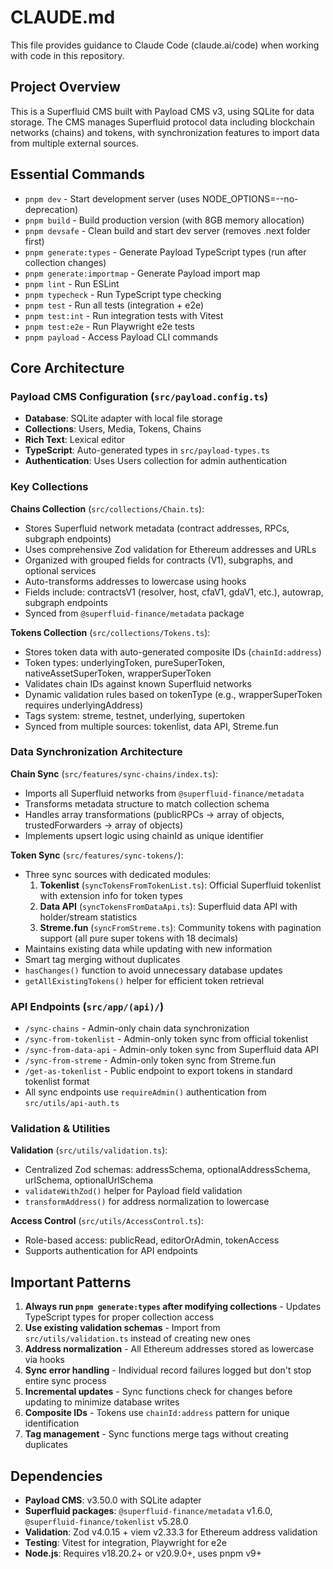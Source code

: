 # CLAUDE.md

This file provides guidance to Claude Code (claude.ai/code) when working with code in this repository.

## Project Overview

This is a Superfluid CMS built with Payload CMS v3, using SQLite for data storage. The CMS manages Superfluid protocol data including blockchain networks (chains) and tokens, with synchronization features to import data from multiple external sources.

## Essential Commands

- `pnpm dev` - Start development server (uses NODE_OPTIONS=--no-deprecation)
- `pnpm build` - Build production version (with 8GB memory allocation)
- `pnpm devsafe` - Clean build and start dev server (removes .next folder first)
- `pnpm generate:types` - Generate Payload TypeScript types (run after collection changes)
- `pnpm generate:importmap` - Generate Payload import map
- `pnpm lint` - Run ESLint
- `pnpm typecheck` - Run TypeScript type checking
- `pnpm test` - Run all tests (integration + e2e)
- `pnpm test:int` - Run integration tests with Vitest
- `pnpm test:e2e` - Run Playwright e2e tests
- `pnpm payload` - Access Payload CLI commands

## Core Architecture

### Payload CMS Configuration (`src/payload.config.ts`)
- **Database**: SQLite adapter with local file storage
- **Collections**: Users, Media, Tokens, Chains
- **Rich Text**: Lexical editor
- **TypeScript**: Auto-generated types in `src/payload-types.ts`
- **Authentication**: Uses Users collection for admin authentication

### Key Collections

**Chains Collection** (`src/collections/Chain.ts`):
- Stores Superfluid network metadata (contract addresses, RPCs, subgraph endpoints)
- Uses comprehensive Zod validation for Ethereum addresses and URLs
- Organized with grouped fields for contracts (V1), subgraphs, and optional services
- Auto-transforms addresses to lowercase using hooks
- Fields include: contractsV1 (resolver, host, cfaV1, gdaV1, etc.), autowrap, subgraph endpoints
- Synced from `@superfluid-finance/metadata` package

**Tokens Collection** (`src/collections/Tokens.ts`):
- Stores token data with auto-generated composite IDs (`chainId:address`)
- Token types: underlyingToken, pureSuperToken, nativeAssetSuperToken, wrapperSuperToken
- Validates chain IDs against known Superfluid networks
- Dynamic validation rules based on tokenType (e.g., wrapperSuperToken requires underlyingAddress)
- Tags system: streme, testnet, underlying, supertoken
- Synced from multiple sources: tokenlist, data API, Streme.fun

### Data Synchronization Architecture

**Chain Sync** (`src/features/sync-chains/index.ts`):
- Imports all Superfluid networks from `@superfluid-finance/metadata`
- Transforms metadata structure to match collection schema
- Handles array transformations (publicRPCs → array of objects, trustedForwarders → array of objects)
- Implements upsert logic using chainId as unique identifier

**Token Sync** (`src/features/sync-tokens/`):
- Three sync sources with dedicated modules:
  1. **Tokenlist** (`syncTokensFromTokenList.ts`): Official Superfluid tokenlist with extension info for token types
  2. **Data API** (`syncTokensFromDataApi.ts`): Superfluid data API with holder/stream statistics
  3. **Streme.fun** (`syncFromStreme.ts`): Community tokens with pagination support (all pure super tokens with 18 decimals)
- Maintains existing data while updating with new information
- Smart tag merging without duplicates
- `hasChanges()` function to avoid unnecessary database updates
- `getAllExistingTokens()` helper for efficient token retrieval

### API Endpoints (`src/app/(api)/`)
- `/sync-chains` - Admin-only chain data synchronization
- `/sync-from-tokenlist` - Admin-only token sync from official tokenlist
- `/sync-from-data-api` - Admin-only token sync from Superfluid data API
- `/sync-from-streme` - Admin-only token sync from Streme.fun
- `/get-as-tokenlist` - Public endpoint to export tokens in standard tokenlist format
- All sync endpoints use `requireAdmin()` authentication from `src/utils/api-auth.ts`

### Validation & Utilities

**Validation** (`src/utils/validation.ts`):
- Centralized Zod schemas: addressSchema, optionalAddressSchema, urlSchema, optionalUrlSchema
- `validateWithZod()` helper for Payload field validation
- `transformAddress()` for address normalization to lowercase

**Access Control** (`src/utils/AccessControl.ts`):
- Role-based access: publicRead, editorOrAdmin, tokenAccess
- Supports authentication for API endpoints

## Important Patterns

1. **Always run `pnpm generate:types` after modifying collections** - Updates TypeScript types for proper collection access
2. **Use existing validation schemas** - Import from `src/utils/validation.ts` instead of creating new ones
3. **Address normalization** - All Ethereum addresses stored as lowercase via hooks
4. **Sync error handling** - Individual record failures logged but don't stop entire sync process
5. **Incremental updates** - Sync functions check for changes before updating to minimize database writes
6. **Composite IDs** - Tokens use `chainId:address` pattern for unique identification
7. **Tag management** - Sync functions merge tags without creating duplicates

## Dependencies

- **Payload CMS**: v3.50.0 with SQLite adapter
- **Superfluid packages**: `@superfluid-finance/metadata` v1.6.0, `@superfluid-finance/tokenlist` v5.28.0
- **Validation**: Zod v4.0.15 + viem v2.33.3 for Ethereum address validation
- **Testing**: Vitest for integration, Playwright for e2e
- **Node.js**: Requires v18.20.2+ or v20.9.0+, uses pnpm v9+